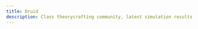 ```yaml
---
title: Druid
description: Class theorycrafting community, latest simulation results and resources -based on SimulationCraft- for World of Warcraft.
---
```

